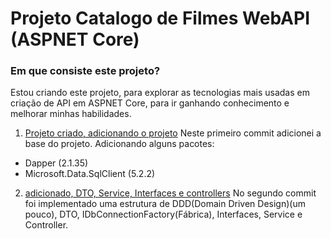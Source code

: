# Projeto Catalogo de Filmes WebAPI (ASPNET Core)

### Em que consiste este projeto?

Estou criando este projeto, para explorar as tecnologias mais usadas em criação de API em ASPNET Core, para ir ganhando conhecimento e melhorar minhas habilidades.

1. [Projeto criado, adicionando o projeto](https://github.com/AtonementAndy/catalogo-filmes-api/tree/028490677b89dfd103531ba902809ea3e6bbf14a)
Neste primeiro commit adicionei a base do projeto. Adicionando alguns pacotes:
- Dapper (2.1.35)
- Microsoft.Data.SqlClient (5.2.2)

2. [adicionado, DTO, Service, Interfaces e controllers](https://github.com/AtonementAndy/catalogo-filmes-api/tree/ae3256c749d9fdb219a694c832a157c61bde9cf7)
No segundo commit foi implementado uma estrutura de DDD(Domain Driven Design)(um pouco), DTO, IDbConnectionFactory(Fábrica), Interfaces, Service e Controller.

